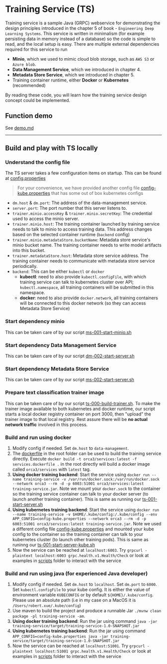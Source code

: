 # Training Service (TS)
Training service is a sample Java (GRPC) webservice for demonstrating the design principles introduced in the chapter 5 of book - `Engineering Deep Learning Systems`.
This service is written in minimalism (for example persisting data in memory instead of a database) so the code is simple to read, and the local setup is easy.
There are multiple external dependencies required for this service to run
- **Minio**, which we used to mimic cloud blob storage, such as `AWS S3` or `Azure blob`. 
- **Data Management Service**, which we introduced in chapter 4.
- **Metadata Store Service**, which we introduced in chapter 5.
- Training container runtime, either **Docker** or **Kubernetes** (recommended)

By reading these code, you will learn how the training service design concept could be implemented.

## Function demo

See [demo.md](demo.md)

--------

## Build and play with TS locally

### Understand the config file
The TS server takes a few configuration items on startup. This can be found at [config.properties](src/main/resources/config.properties)
> For your convenience, we have provided another config file [config-kube.properties](src/main/resources/config-kube.properties) that has some out of box kubernetes configs
- `dm.host` & `dm.port`: The address of the data-management service.
- `server.port`: The port number that this server listens to.
- `trainer.minio.accessKey` & `trainer.minio.secretKey`: The credential used to access the minio server.
- `trainer.minio.host`: The training container launched by training service needs to talk to minio to access training data. This address changes based on the selected container runtime (`backend` config)
- `trainer.minio.metadataStore.bucketName`: Metadata store service's minio bucket name. The training container needs to write model artifacts into this bucket.
- `trainer.metadataStore.host`: Metadata store service address. The training container needs to communicate with metadata store service periodically.
- `backend`: This can be either `kubectl` or `docker`
  - **kubectl**: need to also provide `kubectl.configFile`, with which training service can talk to kubernetes cluster over API; `kubectl.namespace`, all training containers will be submitted in this namespace.
  - **docker**: need to also provide `docker.network`, all training containers will be connected to this docker network (so they can access Metadata Store Service)

### Start dependency minio
This can be taken care of by our script [ms-001-start-minio.sh](../scripts/ms-001-start-minio.sh)

### Start dependency Data Management Service
This can be taken care of by our script [dm-002-start-server.sh](../scripts/dm-002-start-server.sh)

### Start dependency Metadata Store Service
This can be taken care of by our script [ms-002-start-server.sh](../scripts/ms-002-start-server.sh)

### Prepare text classification trainer image
This can be taken care of by our script [ts-000-build-trainer.sh](../scripts/ts-000-build-trainer.sh). 
To make the trainer image available to both kubernetes and docker runtime, our script starts a local docker registry container on port 3000, then "upload" the trainer image to that local registry.
Rest assure there will be **no actual network traffic** involved in this process.

### Build and run using docker
1. Modify config if needed. Set `dm.host` to `data-management`.
2. The [dockerfile](../services.dockerfile) in the root folder can be used to build the training service directly. Execute `docker build -t orca3/services:latest -f services.dockerfile .` in the root directly will build a docker image called `orca3/services` with `latest` tag.
3. **Using docker training backend**: Start the service using `docker run --name training-service -v /var/run/docker.sock:/var/run/docker.sock --network orca3 --rm -d -p 6003:51001 orca3/services:latest training-service.jar`. Note we mount your `docker.sock` to the container so the training service container can talk to your docker server (to launch another training container). This is same as running our [ts-001-start-server.sh](../scripts/ts-001-start-server.sh)
4. **Using kubernetes training backend**: Start the service using `docker run --name training-service -v $HOME/.kube/config:/.kube/config --env APP_CONFIG=config-kube.properties --network orca3 --rm -d -p 6003:51001 orca3/services:latest training-service.jar`. Note we used a different config file [config-kube.properties](src/main/resources/config-kube.properties) and mounted your kube config to the container so the training container can talk to your kubernetes cluster (to launch other training pods). This is same as runinng our [ts-001-start-server-kube.sh](../scripts/ts-001-start-server-kube.sh)
5. Now the service can be reached at `localhost:6003`. Try `grpcurl -plaintext localhost:6003 grpc.health.v1.Health/Check` or look at examples in [scripts](../scripts) folder to interact with the service

### Build and run using java (for experienced Java developer)
1. Modify config if needed. Set `dm.host` to `localhost`. Set `dm.port` to `6000`. Set `kubectl.configFile` to your kube config. It is either the value of environment variable `KUBECONFIG` or by default `${HOME}/.kube/config`. Please use an absolute path (i.e in my case on a MacOS it is `/Users/robert.xue/.kube/config`)
2. Use maven to build the project and produce a runnable Jar `./mvnw clean package -pl training-service -am`.
3. **Using docker training backend**: Run the jar using command `java -jar training-service/target/training-service-1.0-SNAPSHOT.jar`
4. **Using kubernetes training backend**: Run the jar using command `APP_CONFIG=config-kube.properties java -jar training-service/target/training-service-1.0-SNAPSHOT.jar`
5. Now the service can be reached at `localhost:51001`. Try `grpcurl -plaintext localhost:51001 grpc.health.v1.Health/Check` or look at examples in [scripts](../scripts) folder to interact with the service

